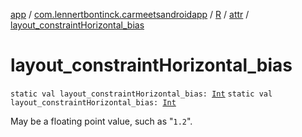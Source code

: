 [app](../../../index.md) / [com.lennertbontinck.carmeetsandroidapp](../../index.md) / [R](../index.md) / [attr](index.md) / [layout_constraintHorizontal_bias](./layout_constraint-horizontal_bias.md)

# layout_constraintHorizontal_bias

`static val layout_constraintHorizontal_bias: `[`Int`](https://kotlinlang.org/api/latest/jvm/stdlib/kotlin/-int/index.html)
`static val layout_constraintHorizontal_bias: `[`Int`](https://kotlinlang.org/api/latest/jvm/stdlib/kotlin/-int/index.html)

May be a floating point value, such as "`1.2`".

